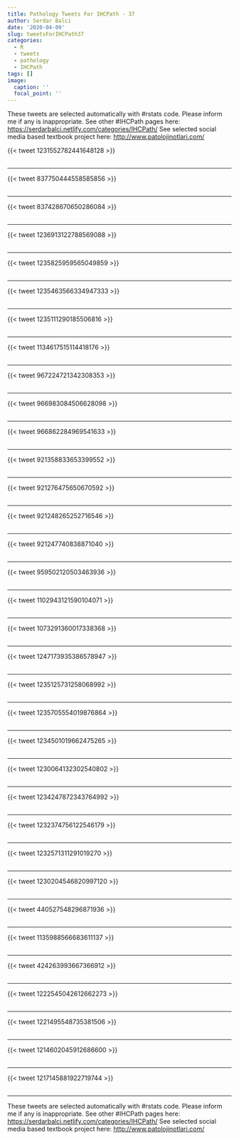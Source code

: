 ```yaml
---
title: Pathology Tweets For IHCPath - 37
author: Serdar Balci
date: '2020-04-09'
slug: tweetsForIHCPath37
categories:
  - R
  - tweets
  - pathology
  - IHCPath
tags: []
image:
  caption: ''
  focal_point: ''
---
```



These tweets are selected automatically with #rstats code. Please inform me if any is inappropriate.
See other #IHCPath pages here: https://serdarbalci.netlify.com/categories/IHCPath/ 
See selected social media based textbook project here: http://www.patolojinotlari.com/

{{< tweet 1231552782441648128 >}}
<br>
<br>
<hr>
{{< tweet 837750444558585856 >}}
<br>
<br>
<hr>
{{< tweet 837428670650286084 >}}
<br>
<br>
<hr>
{{< tweet 1236913122788569088 >}}
<br>
<br>
<hr>
{{< tweet 1235825959565049859 >}}
<br>
<br>
<hr>
{{< tweet 1235463566334947333 >}}
<br>
<br>
<hr>
{{< tweet 1235111290185506816 >}}
<br>
<br>
<hr>
{{< tweet 1134617515114418176 >}}
<br>
<br>
<hr>
{{< tweet 967224721342308353 >}}
<br>
<br>
<hr>
{{< tweet 966983084506628098 >}}
<br>
<br>
<hr>
{{< tweet 966862284969541633 >}}
<br>
<br>
<hr>
{{< tweet 921358833653399552 >}}
<br>
<br>
<hr>
{{< tweet 921276475650670592 >}}
<br>
<br>
<hr>
{{< tweet 921248265252716546 >}}
<br>
<br>
<hr>
{{< tweet 921247740838871040 >}}
<br>
<br>
<hr>
{{< tweet 959502120503463936 >}}
<br>
<br>
<hr>
{{< tweet 1102943121590104071 >}}
<br>
<br>
<hr>
{{< tweet 1073291360017338368 >}}
<br>
<br>
<hr>
{{< tweet 1247173935386578947 >}}
<br>
<br>
<hr>
{{< tweet 1235125731258068992 >}}
<br>
<br>
<hr>
{{< tweet 1235705554019876864 >}}
<br>
<br>
<hr>
{{< tweet 1234501019662475265 >}}
<br>
<br>
<hr>
{{< tweet 1230064132302540802 >}}
<br>
<br>
<hr>
{{< tweet 1234247872343764992 >}}
<br>
<br>
<hr>
{{< tweet 1232374756122546179 >}}
<br>
<br>
<hr>
{{< tweet 1232571311291019270 >}}
<br>
<br>
<hr>
{{< tweet 1230204546820997120 >}}
<br>
<br>
<hr>
{{< tweet 440527548296871936 >}}
<br>
<br>
<hr>
{{< tweet 1135988566683611137 >}}
<br>
<br>
<hr>
{{< tweet 424263993667366912 >}}
<br>
<br>
<hr>
{{< tweet 1222545042612662273 >}}
<br>
<br>
<hr>
{{< tweet 1221495548735381506 >}}
<br>
<br>
<hr>
{{< tweet 1214602045912686600 >}}
<br>
<br>
<hr>
{{< tweet 1217145881922719744 >}}
<br>
<br>
<hr>


These tweets are selected automatically with #rstats code. Please inform me if any is inappropriate.
See other #IHCPath pages here: https://serdarbalci.netlify.com/categories/IHCPath/ 
See selected social media based textbook project here: http://www.patolojinotlari.com/
